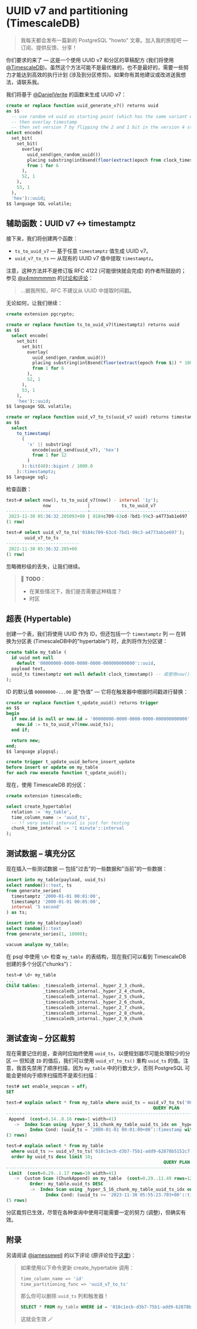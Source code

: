 # UUID v7 and partitioning (TimescaleDB)

> 我每天都会发布一篇新的 PostgreSQL "howto" 文章。加入我的旅程吧 — 订阅、提供反馈、分享！

你们要求的来了 — 这是一个使用 UUID v7 和分区的草稿配方 (我们将使用 [@TimescaleDB](https://twitter.com/TimescaleDB))。虽然这个方法可能不是最优雅的，也不是最好的，需要一些努力才能达到高效的执行计划 (涉及到分区修剪)。如果你有其他建议或改进送我想法，请联系我。

我们将基于 [@DanielVerite](https://twitter.com/DanielVerite) 的函数来生成 UUID v7：

```sql
create or replace function uuid_generate_v7() returns uuid
as $$
  -- use random v4 uuid as starting point (which has the same variant we need)
  -- then overlay timestamp
  -- then set version 7 by flipping the 2 and 1 bit in the version 4 string
select encode(
  set_bit(
    set_bit(
      overlay(
        uuid_send(gen_random_uuid())
        placing substring(int8send(floor(extract(epoch from clock_timestamp()) * 1000)::bigint) from 3)
        from 1 for 6
      ),
      52, 1
    ),
    53, 1
  ),
  'hex')::uuid;
$$ language SQL volatile;
```

## 辅助函数：UUID v7 <-> timestamptz

接下来，我们将创建两个函数：

- `ts_to_uuid_v7` — 基于任意 `timestamptz` 值生成 UUID v7。
- `uuid_v7_to_ts` — 从现有的 UUID v7 值中提取 `timestamptz`。

注意，这种方法并不是修订版 RFC 4122 (可能很快就会完成) 的作者所鼓励的；参见 [@x4mmmmmm](https://twitter.com/x4mmmmmm) 的[讨论和评论](https://postgresql.org/message-id/flat/C80B8FDB-8D9E-48A2-82A2-48863987A1B1%40yandex-team.ru#074a05d31c9ce38bee2f8c8097877485)：

> ...据我所知，RFC 不建议从 UUID 中提取时间戳。

无论如何，让我们继续：

```sql
create extension pgcrypto;

create or replace function ts_to_uuid_v7(timestamptz) returns uuid
as $$
  select encode(
    set_bit(
      set_bit(
        overlay(
          uuid_send(gen_random_uuid())
          placing substring(int8send(floor(extract(epoch from $1) * 1000)::bigint) from 3)
          from 1 for 6
        ),
        52, 1
      ),
      53, 1
    ),
    'hex')::uuid;
$$ language SQL volatile;

create or replace function uuid_v7_to_ts(uuid_v7 uuid) returns timestamptz
as $$
  select
    to_timestamp(
      (
        'x' || substring(
          encode(uuid_send(uuid_v7), 'hex')
          from 1 for 12
        )
      )::bit(48)::bigint / 1000.0
    )::timestamptz;
$$ language sql;
```

检查函数：

```sql
test=# select now(), ts_to_uuid_v7(now() - interval '1y');
              now              |            ts_to_uuid_v7
-------------------------------+--------------------------------------
 2023-11-30 05:36:32.205093+00 | 0184c709-63cd-7bd1-99c3-a4773ab1e697
(1 row)

test=# select uuid_v7_to_ts('0184c709-63cd-7bd1-99c3-a4773ab1e697');
       uuid_v7_to_ts
----------------------------
 2022-11-30 05:36:32.205+00
(1 row)
```

忽略微秒级的丢失，让我们继续。

> 🎯 **TODO**：
>
> - 在某些情况下，我们是否需要这种精度？
> - 时区

## 超表 (Hypertable)

创建一个表，我们将使用 UUID 作为 ID，但还包括一个 `timestamptz` 列 — 在转换为分区表 (TimescaleDB中的"hypertable") 时，此列将作为分区键：

```sql
create table my_table (
  id uuid not null
    default '00000000-0000-0000-0000-000000000000'::uuid,
  payload text,
  uuid_ts timestamptz not null default clock_timestamp() -- 或使用now()，视需求而定
);
```

ID 的默认值 `00000000-...00` 是"伪值" — 它将在触发器中根据时间戳进行替换：

```sql
create or replace function t_update_uuid() returns trigger
as $$
begin
  if new.id is null or new.id = '00000000-0000-0000-0000-000000000000'::uuid then
    new.id := ts_to_uuid_v7(new.uuid_ts);
  end if;

  return new;
end;
$$ language plpgsql;

create trigger t_update_uuid_before_insert_update
before insert or update on my_table
for each row execute function t_update_uuid();
```

现在，使用 TimescaleDB 的分区：

```sql
create extension timescaledb;

select create_hypertable(
  relation := 'my_table',
  time_column_name := 'uuid_ts',
  -- !! very small interval is just for testing
  chunk_time_interval := '1 minute'::interval
);
```

## 测试数据 – 填充分区

现在插入一些测试数据 — 包括"过去"的一些数据和"当前"的一些数据：

```sql
insert into my_table(payload, uuid_ts)
select random()::text, ts
from generate_series(
  timestamptz '2000-01-01 00:01:00',
  timestamptz '2000-01-01 00:05:00',
  interval '5 second'
) as ts;

insert into my_table(payload)
select random()::text
from generate_series(1, 10000);

vacuum analyze my_table;
```

在 psql 中使用 `\d+` 检查 `my_table `的表结构，现在我们可以看到 TimescaleDB 创建的多个分区("chunks")：

```sql
test=# \d+ my_table
...
Child tables: _timescaledb_internal._hyper_2_3_chunk,
              _timescaledb_internal._hyper_2_4_chunk,
              _timescaledb_internal._hyper_2_5_chunk,
              _timescaledb_internal._hyper_2_6_chunk,
              _timescaledb_internal._hyper_2_7_chunk,
              _timescaledb_internal._hyper_2_8_chunk,
              _timescaledb_internal._hyper_2_9_chunk
```

## 测试查询 – 分区裁剪

现在需要记住的是，查询时应始终使用 `uuid_ts`，以便规划器尽可能处理较少的分区 — 但知道 `ID` 的值后，我们可以使用 `uuid_v7_to_ts()` 重构 `uuid_ts` 的值。注意，我首先禁用了顺序扫描，因为 `my_table` 中的行数太少，否则 PostgreSQL 可能会更倾向于顺序扫描而不是索引扫描：

```sql
test# set enable_seqscan = off;
SET

test=# explain select * from my_table where uuid_ts = uuid_v7_to_ts('00dc6ad0-9660-7b92-a95e-1d7afdaae659');
                                                        QUERY PLAN
--------------------------------------------------------------------------------------------------------------------------
 Append  (cost=0.14..8.16 rows=1 width=41)
   ->  Index Scan using _hyper_5_11_chunk_my_table_uuid_ts_idx on _hyper_5_11_chunk  (cost=0.14..8.15 rows=1 width=41)
         Index Cond: (uuid_ts = '2000-01-01 00:01:00+00'::timestamp with time zone)
(3 rows)

test=# explain select * from my_table
  where uuid_ts >= uuid_v7_to_ts('018c1ecb-d3b7-75b1-add9-62878b5152c7')
  order by uuid_ts desc limit 10;
                                                            QUERY PLAN
-----------------------------------------------------------------------------------------------------------------------------------
 Limit  (cost=0.29..1.17 rows=10 width=41)
   ->  Custom Scan (ChunkAppend) on my_table  (cost=0.29..11.49 rows=126 width=41)
         Order: my_table.uuid_ts DESC
         ->  Index Scan using _hyper_5_16_chunk_my_table_uuid_ts_idx on _hyper_5_16_chunk  (cost=0.29..11.49 rows=126 width=41)
               Index Cond: (uuid_ts >= '2023-11-30 05:55:23.703+00'::timestamp with time zone)
(5 rows)
```

分区裁剪已生效，尽管在各种查询中使用可能需要一定的努力 (调整)，但确实有效。

## 附录

另请阅读 [@jamessewell](https://twitter.com/jamessewell) 的以下评论 (原评论位于[这里](https://x.com/jamessewell/status/1730125437903450129))：

> 如果使用以下命令更新 create_hypertable 调用：
>
> ```sql
> time_column_name => 'id'
> time_partitioning_func => 'uuid_v7_to_ts'
> ```
> 
> 那么你可以删除 `uuid_ts` 列和触发器！
> 
> ```sql
>SELECT * FROM my_table WHERE id = '018c1ecb-d3b7-75b1-add9-62878b5152c7';
> ```
>
> 这就会生效 🪄
